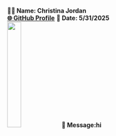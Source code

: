 **🧑‍💻 Name: Christina Jordan**   
[**🌐 GitHub Profile**](https://github.com/cjord22) 
**📅 Date: 5/31/2025**   
<img src="https://i.pinimg.com/originals/03/68/c2/0368c21a37cce3e3628ff8eeccc4e2a4.gif" width="25%">**💬 Message:hi**  
